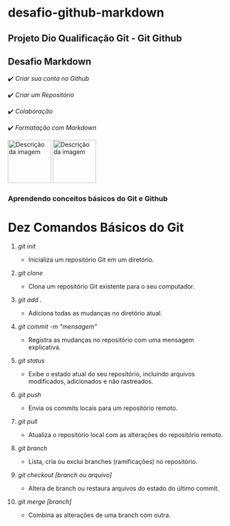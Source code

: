 # desafio-github-markdown

## Projeto Dio Qualificação **Git - Git Github**

## Desafio Markdown

✔️ *Criar sua conta no Github*

✔️ *Criar um Repositório*

✔️ *Colaboração*

✔️ *Formatação com Markdown*

<img src="https://i.giphy.com/media/kH6CqYiquZawmU1HI6/giphy.gif" alt="Descrição da imagem" width="100">
<img src="https://user-images.githubusercontent.com/74038190/212257468-1e9a91f1-b626-4baa-b15d-5c385dfa7ed2.gif" alt="Descrição da imagem" width="100">

### Aprendendo conceitos básicos do Git e Github

# Dez Comandos Básicos do Git

1. _git init_

   - Inicializa um repositório Git em um diretório.
2. _git clone_

   - Clona um repositório Git existente para o seu computador.
3. _git add_ .

   - Adiciona todas as mudanças no diretório atual.
4. _git commit -m "mensagem"_

   - Registra as mudanças no repositório com uma mensagem explicativa.
5. _git status_

   - Exibe o estado atual do seu repositório, incluindo arquivos modificados, adicionados e não rastreados.
6. _git push_

   - Envia os commits locais para um repositório remoto.
7. _git pull_

   - Atualiza o repositório local com as alterações do repositório
     remoto.
8. _git branch_

   - Lista, cria ou exclui branches (ramificações) no repositório.
9. _git checkout [branch ou arquivo]_

   - Altera de branch ou restaura arquivos do estado do último commit.
10. _git merge [branch]_

    - Combina as alterações de uma branch com outra.
